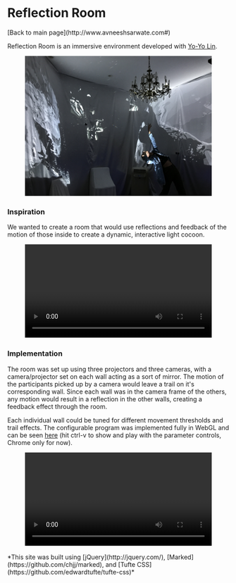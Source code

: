 <b>Reflection Room</b>
===============
<div>[Back to main page](http://www.avneeshsarwate.com#)</div>

Reflection Room is an immersive environment developed with [Yo-Yo Lin](https://www.yoyolin.com/).

<figure>
    <img src="/static/img/reflectionroom/pic1.jpg" alt="Reflection Room">
</figure>

### <b>Inspiration</b>
We wanted to create a room that would use reflections and feedback of the motion of those inside to create a dynamic, interactive light cocoon. 

<figure>
<video width="100%" controls>
    <source src="/static/img/reflectionroom/vid1.mp4" type="video/mp4"></source>
    <source src="/static/img/reflectionroom/vid1.ogv" type="video/ogg"></source>
    Your browser does not support the video tag.
</video>
</figure>

### <b>Implementation</b>
The room was set up using three projectors and three cameras, with a camera/projector set on each wall acting as a sort of mirror. The motion of the participants picked up by a camera would leave a trail on it's corresponding wall. Since each wall was in the camera frame of the others, any motion would result in a reflection in the other walls, creating a feedback effect through the room. 

Each individual wall could be tuned for different movement thresholds and trail effects. The configurable program was implemented fully in WebGL and can be seen [here](https://avneeshsarwate.github.io/The_Force/?controllableFeedbackTrails) (hit ctrl-v to show and play with the parameter controls, Chrome only for now).


<figure>
<video width="100%" controls>
    <source src="/static/img/reflectionroom/vid2.mp4" type="video/mp4"></source>
    <source src="/static/img/reflectionroom/vid2.ogv" type="video/ogg"></source>
    Your browser does not support the video tag.
</video>
</figure>

<footer>*This site was built using  [jQuery](http://jquery.com/), [Marked](https://github.com/chjj/marked), and [Tufte CSS](https://github.com/edwardtufte/tufte-css)*</footer>